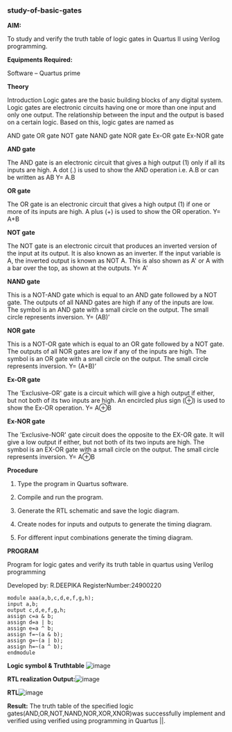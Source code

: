 ### study-of-basic-gates

**AIM:** 

To study and verify the truth table of logic gates in Quartus II using Verilog programming.

**Equipments Required:**

Software – Quartus prime 

**Theory**

Introduction Logic gates are the basic building blocks of any digital system. Logic gates are electronic circuits having one or more than one input and only one output. The relationship between the input and the output is based on a certain logic. Based on this, logic gates are named as

AND gate OR gate NOT gate NAND gate NOR gate Ex-OR gate Ex-NOR gate

**AND gate**

The AND gate is an electronic circuit that gives a high output (1) only if all its inputs are high. A dot (.) is used to show the AND operation i.e. A.B or can be written as AB
Y= A.B

**OR gate** 

The OR gate is an electronic circuit that gives a high output (1) if one or more of its inputs are high. A plus (+) is used to show the OR operation.
Y= A+B

**NOT gate**

The NOT gate is an electronic circuit that produces an inverted version of the input at its output. It is also known as an inverter. If the input variable is A, the inverted output is known as NOT A. This is also shown as A' or A with a bar over the top, as shown at the outputs.
Y= A'

**NAND gate**

This is a NOT-AND gate which is equal to an AND gate followed by a NOT gate. The outputs of all NAND gates are high if any of the inputs are low. The symbol is an AND gate with a small circle on the output. The small circle represents inversion.
Y= (AB)’

**NOR gate**

This is a NOT-OR gate which is equal to an OR gate followed by a NOT gate. The outputs of all NOR gates are low if any of the inputs are high. The symbol is an OR gate with a small circle on the output. The small circle represents inversion.
Y= (A+B)’

**Ex-OR gate**

The 'Exclusive-OR' gate is a circuit which will give a high output if either, but not both of its two inputs are high. An encircled plus sign (⊕) is used to show the Ex-OR operation.
Y= A⊕B

**Ex-NOR gate**

The 'Exclusive-NOR' gate circuit does the opposite to the EX-OR gate. It will give a low output if either, but not both of its two inputs are high. The symbol is an EX-OR gate with a small circle on the output. The small circle represents inversion.
Y= A⊕B

**Procedure** 

1.	Type the program in Quartus software.

2.	Compile and run the program.

3.	Generate the RTL schematic and save the logic diagram.

4.	Create nodes for inputs and outputs to generate the timing diagram.

5.	For different input combinations generate the timing diagram.


**PROGRAM**

Program for logic gates and verify its truth table in quartus using Verilog programming

 Developed by: R.DEEPIKA RegisterNumber:24900220
 ```
 module aaa(a,b,c,d,e,f,g,h);
input a,b;
output c,d,e,f,g,h;
assign c=a & b;
assign d=a | b;
assign e=a ^ b;
assign f=~(a & b);
assign g=~(a | b);
assign h=~(a ^ b);
endmodule
```
 
**Logic symbol & Truthtable**
![image](https://github.com/user-attachments/assets/18157cea-8a10-4a32-8349-a453cfb2e546)



**RTL realization Output:**![image](https://github.com/user-attachments/assets/0d183a14-34f4-4a63-bf50-165274a0dbed)


 **RTL**![image](https://github.com/user-attachments/assets/edc8755b-5f99-4649-8829-2f001aa90fdf)



**Result:**
The truth table of the specified logic gates(AND,OR,NOT,NAND,NOR,XOR,XNOR)was successfully implement and verified using verified using programming in Quartus ||.


